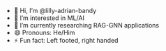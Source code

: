 - 👋 Hi, I’m @lilly-adrian-bandy
- 👀 I’m interested in ML/AI 
- 🌱 I’m currently researching RAG-GNN applications
- 😄 Pronouns: He/Him
- ⚡ Fun fact: Left footed, right handed

<!---
lilly-adrian-bandy/lilly-adrian-bandy is a ✨ special ✨ repository because its `README.md` (this file) appears on your GitHub profile.
You can click the Preview link to take a look at your changes.
--->
